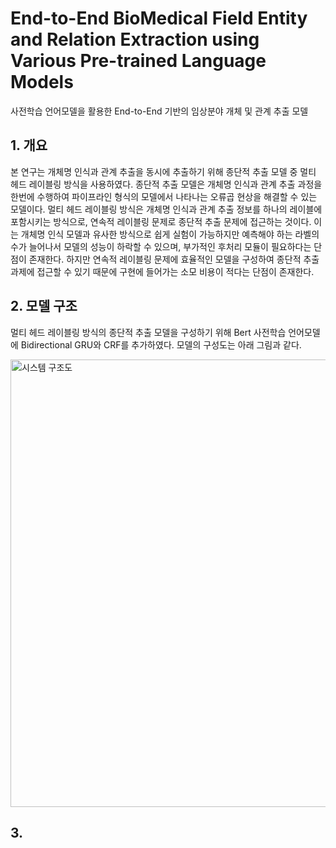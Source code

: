 # End-to-End BioMedical Field Entity and Relation Extraction using Various Pre-trained Language Models

사전학습 언어모델을 활용한 End-to-End 기반의 임상분야 개체 및 관계 추출 모델

## 1. 개요

본 연구는 개체명 인식과 관계 추출을 동시에 추출하기 위해 종단적 추출 모델 중 멀티 헤드 레이블링 방식을 사용하였다. 
종단적 추출 모델은 개체명 인식과 관계 추출 과정을 한번에 수행하여 파이프라인 형식의 모델에서 나타나는 오류곱 현상을 해결할 수 있는 모델이다.
멀티 헤드 레이블링 방식은 개체명 인식과 관계 추출 정보를 하나의 레이블에 포함시키는 방식으로, 연속적 레이블링 문제로 종단적 추출 문제에 접근하는 것이다.
이는 개체명 인식 모델과 유사한 방식으로 쉽게 실험이 가능하지만 예측해야 하는 라벨의 수가 늘어나서 모델의 성능이 하락할 수 있으며, 부가적인 후처리 모듈이 필요하다는 단점이 존재한다.
하지만 연속적 레이블링 문제에 효율적인 모델을 구성하여 종단적 추출 과제에 접근할 수 있기 때문에 구현에 들어가는 소모 비용이 적다는 단점이 존재한다.


## 2. 모델 구조

멀티 헤드 레이블링 방식의 종단적 추출 모델을 구성하기 위해 Bert 사전학습 언어모델에 Bidirectional GRU와 CRF를 추가하였다.
모델의 구성도는 아래 그림과 같다.

<img width="716" alt="시스템 구조도" src="https://user-images.githubusercontent.com/57481142/207298375-1697e1e4-cdb0-4af6-a6b4-79ff18c099bc.png">

## 3. 

